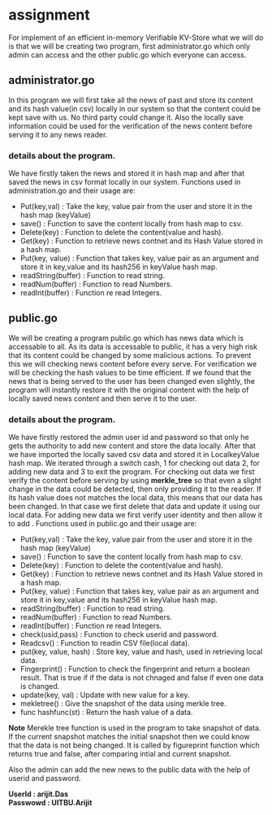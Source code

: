 # assignment

For implement of an efficient in-memory Verifiable KV-Store what we will do is that we will be creating two program, first administrator.go which only admin can access and the other public.go which everyone can access. 

## administrator.go
In this program we will first take all the news of past and store its content and its hash value(in csv) locally in our system so that the content could be kept save with us. No third party could change it. Also the locally save information could be used for the verification of the news content before serving it to any news reader. 
### details about the program.
We have firstly taken the news and stored it in hash map and after that saved the news in csv format locally in our system. Functions used in administration.go and their usage are:
* Put(key,val) : Take the key, value pair from the user and store it in the hash map (keyValue)
* save() : Function to save the content locally from hash map to csv. 
* Delete(key) : Function to delete the content(value and hash).
* Get(key) :  Function to retrieve news contnet and its Hash Value stored in a hash map.
* Put(key, value) : Function that takes key, value pair as an argument and store it in key,value and its hash256 in keyValue hash map.
* readString(buffer) : Function to read string.
* readNum(buffer) : Function to read Numbers.
* readInt(buffer) : Function re read Integers.


## public.go
We will be creating a program public.go which has news data which is accessable to all. As its data is accessable to public, it has a very high risk that its content could be changed by some malicious actions. To prevent this we will checking news content before every serve. For verification we will be checking the hash values to be time efficient. If we found that the news that is being served to the user has been changed even slightly, the program will instantly restore it with the original content with the help of locally saved news content and then serve it to the user. 

### details about the program.
We have firstly restored the admin user id and password so that only he gets the authority to add new content and store the data locally. After that we have imported the locally saved csv data and stored it in LocalkeyValue hash map. We iterated through a switch cash, 1 for checking out data 2, for adding new data and 3 to exit the program. For checking out data we first verify the content before serving by using **merkle_tree** so that even a slight change in the data could be detected, then only providing it to the reader. If its hash value does not matches the local data, this means that our data has been changed. In that case we first delete that data and update it using our local data. For adding new data we first verify user identity and then allow it to add . Functions used in public.go and their usage are:

* Put(key,val) : Take the key, value pair from the user and store it in the hash map (keyValue)
* save() : Function to save the content locally from hash map to csv. 
* Delete(key) : Function to delete the content(value and hash).
* Get(key) :  Function to retrieve news contnet and its Hash Value stored in a hash map.
* Put(key, value) : Function that takes key, value pair as an argument and store it in key,value and its hash256 in keyValue hash map.
* readString(buffer) : Function to read string.
* readNum(buffer) : Function to read Numbers.
* readInt(buffer) : Function re read Integers.
* check(usid,pass) : Function to check userid and password.
* Readcsv() : Function to readin CSV file(local data).
* put(key, value, hash) : Store key, value and hash, used in retrieving local data.
* Fingerprint() : Function to check the fingerprint and return a boolean result. That is true if if the data is not chnaged and false if even one data is changed.
* update(key, val) : Update with new value for a key.
* mekletree() : Give the snapshot of the data using merkle tree.
* func hashfunc(st) : Return the hash value of a data.

**Note**
Merekle tree function is used in the program to take snapshot of data. If the current snapshot matches the initial snapshot then we could know that the data is not being changed. It is called by figureprint function which returns true and false, after comparing intial and current snapshot.


Also the admin can add the new news to the public data with the help of userid and password.

**UserId : arijit.Das**  
**Passwowd : UITBU.Arijit**

